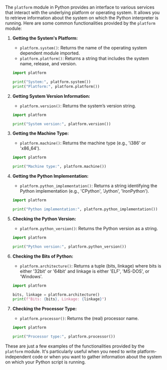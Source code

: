 The `platform` module in Python provides an interface to various services that interact with the underlying platform or operating system. It allows you to retrieve information about the system on which the Python interpreter is running. Here are some common functionalities provided by the `platform` module:

1. **Getting the System's Platform:**
   - `platform.system()`: Returns the name of the operating system dependent module imported.
   - `platform.platform()`: Returns a string that includes the system name, release, and version.

   ```python
   import platform

   print("System:", platform.system())
   print("Platform:", platform.platform())
   ```

2. **Getting System Version Information:**
   - `platform.version()`: Returns the system’s version string.

   ```python
   import platform

   print("System version:", platform.version())
   ```

3. **Getting the Machine Type:**
   - `platform.machine()`: Returns the machine type (e.g., 'i386' or 'x86_64').

   ```python
   import platform

   print("Machine type:", platform.machine())
   ```

4. **Getting the Python Implementation:**
   - `platform.python_implementation()`: Returns a string identifying the Python implementation (e.g., 'CPython', 'Jython', 'IronPython').

   ```python
   import platform

   print("Python implementation:", platform.python_implementation())
   ```

5. **Checking the Python Version:**
   - `platform.python_version()`: Returns the Python version as a string.

   ```python
   import platform

   print("Python version:", platform.python_version())
   ```

6. **Checking the Bits of Python:**
   - `platform.architecture()`: Returns a tuple (bits, linkage) where bits is either '32bit' or '64bit' and linkage is either 'ELF', 'MS-DOS', or 'Windows'.

   ```python
   import platform

   bits, linkage = platform.architecture()
   print(f"Bits: {bits}, Linkage: {linkage}")
   ```

7. **Checking the Processor Type:**
   - `platform.processor()`: Returns the (real) processor name.

   ```python
   import platform

   print("Processor type:", platform.processor())
   ```

These are just a few examples of the functionalities provided by the `platform` module. It's particularly useful when you need to write platform-independent code or when you want to gather information about the system on which your Python script is running.
